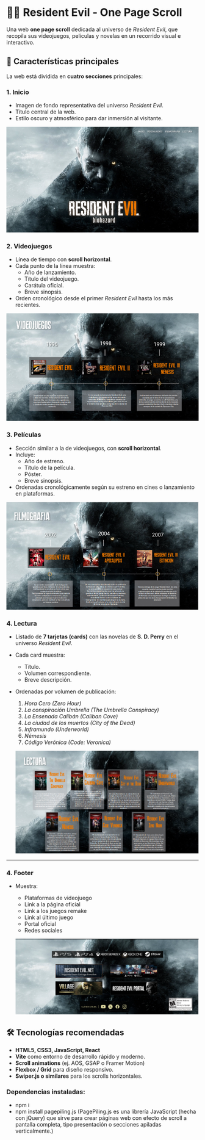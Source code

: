 # 🧟‍♂️ Resident Evil - One Page Scroll

Una web **one page scroll** dedicada al universo de *Resident Evil*, que recopila sus videojuegos, películas y novelas en un recorrido visual e interactivo.  

## 🚀 Características principales  

La web está dividida en **cuatro secciones** principales:  

### 1. Inicio  
- Imagen de fondo representativa del universo *Resident Evil*.  
- Título central de la web.  
- Estilo oscuro y atmosférico para dar inmersión al visitante.  

![Inicio](./src/img/intro.png)


### 2. Videojuegos  
- Línea de tiempo con **scroll horizontal**.  
- Cada punto de la línea muestra:  
  - Año de lanzamiento.  
  - Título del videojuego.  
  - Carátula oficial.  
  - Breve sinopsis.  
- Orden cronológico desde el primer *Resident Evil* hasta los más recientes.  

![Inicio](./src/img/time_videoj.png)

### 3. Películas  
- Sección similar a la de videojuegos, con **scroll horizontal**.  
- Incluye:  
  - Año de estreno.  
  - Título de la película.  
  - Póster.  
  - Breve sinopsis.  
- Ordenadas cronológicamente según su estreno en cines o lanzamiento en plataformas.  

![Inicio](./src/img/filmogr.png)

### 4. Lectura  
- Listado de **7 tarjetas (cards)** con las novelas de **S. D. Perry** en el universo *Resident Evil*.  
- Cada card muestra:  
  - Título.  
  - Volumen correspondiente.  
  - Breve descripción.  
- Ordenadas por volumen de publicación:  
  1. *Hora Cero (Zero Hour)*  
  2. *La conspiración Umbrella (The Umbrella Conspiracy)*  
  3. *La Ensenada Calibán (Caliban Cove)*  
  4. *La ciudad de los muertos (City of the Dead)*  
  5. *Inframundo (Underworld)*  
  6. *Némesis*  
  7. *Código Verónica (Code: Veronica)*  

  ![Inicio](./src/img/lectura.png)

---

### 4. Footer
- Muestra:
    - Plataformas de videojuego
    - Link a la página oficial
    - Link a los juegos remake
    - Link al último juego
    - Portal oficial
    - Redes sociales

  ![Inicio](./src/img/foot.png)

## 🛠️ Tecnologías recomendadas  
- **HTML5, CSS3, JavaScript, React**  
- **Vite** como entorno de desarrollo rápido y moderno. 
- **Scroll animations** (ej. AOS, GSAP o Framer Motion)  
- **Flexbox / Grid** para diseño responsivo.  
- **Swiper.js o similares** para los scrolls horizontales.  



### Dependencias instaladas:
- npm i
- npm install pagepiling.js
(PagePiling.js es una librería JavaScript (hecha con jQuery) que sirve para crear páginas web con efecto de scroll a pantalla completa, tipo presentación o secciones apiladas verticalmente.)



